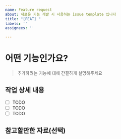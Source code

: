 ```yaml
---
name: Feature request
about: 새로운 기능 개발 시 사용하는 issue template 입니다
title: "[FEAT] "
labels: ''
assignees: ''

---
```


# 어떤 기능인가요?
> 추가하려는 기능에 대해 간결하게 설명해주세요

## 작업 상세 내용
- [ ] TODO
- [ ] TODO
- [ ] TODO

## 참고할만한 자료(선택)
